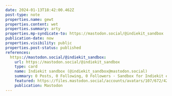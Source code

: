```yaml
---
date: 2024-01-13T18:42:00.462Z
post-type: note
properties.name: gewt
properties.content: wet
properties.summary: arty
properties.mp-syndicate-to: https://mastodon.social/@indiekit_sandbox
publication-date: now
properties.visibility: public
properties.post-status: published
references:
  https://mastodon.social/@indiekit_sandbox:
    url: https://mastodon.social/@indiekit_sandbox
    type: card
    name: Indiekit sandbox (@indiekit_sandbox@mastodon.social)
    summary: 0 Posts, 0 Following, 0 Followers · Sandbox for Indiekit experimentation.
    featured: https://files.mastodon.social/accounts/avatars/107/672/426/168/110/293/original/ad3ceb2ec9fcdd09.png
    publication: Mastodon
---
```

